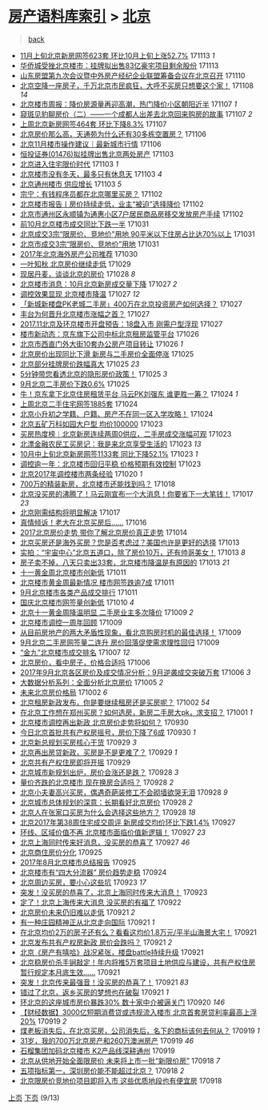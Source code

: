 [房产语料库索引](../../README.md)  > [北京](北京.md)
====
> [back](../README.md)

- [11月上旬北京新房网签623套 环比10月上旬上涨52.7%](http://jkwz.applinzi.com/ittc/7035446898322850833.html#11%E6%9C%88%E4%B8%8A%E6%97%AC%E5%8C%97%E4%BA%AC%E6%96%B0%E6%88%BF%E7%BD%91%E7%AD%BE623%E5%A5%97+%E7%8E%AF%E6%AF%9410%E6%9C%88%E4%B8%8A%E6%97%AC%E4%B8%8A%E6%B6%A852.7%25) 171113 *1* 
- [华侨城受挫北京楼市：挂牌拟出售83亿豪宅项目剩余股份](http://jkwz.applinzi.com/ittc/7035285095924106256.html#%E5%8D%8E%E4%BE%A8%E5%9F%8E%E5%8F%97%E6%8C%AB%E5%8C%97%E4%BA%AC%E6%A5%BC%E5%B8%82%EF%BC%9A%E6%8C%82%E7%89%8C%E6%8B%9F%E5%87%BA%E5%94%AE83%E4%BA%BF%E8%B1%AA%E5%AE%85%E9%A1%B9%E7%9B%AE%E5%89%A9%E4%BD%99%E8%82%A1%E4%BB%BD) 171113  
- [山东房盟第九次会议暨中外房产经纪企业联盟筹备会议在北京召开](http://jkwz.applinzi.com/ittc/7034351570924340240.html#%E5%B1%B1%E4%B8%9C%E6%88%BF%E7%9B%9F%E7%AC%AC%E4%B9%9D%E6%AC%A1%E4%BC%9A%E8%AE%AE%E6%9A%A8%E4%B8%AD%E5%A4%96%E6%88%BF%E4%BA%A7%E7%BB%8F%E7%BA%AA%E4%BC%81%E4%B8%9A%E8%81%94%E7%9B%9F%E7%AD%B9%E5%A4%87%E4%BC%9A%E8%AE%AE%E5%9C%A8%E5%8C%97%E4%BA%AC%E5%8F%AC%E5%BC%80) 171110  
- [北京空降一座房子，千万北京市民疯狂，大呼不买房只想要这个家！](http://jkwz.applinzi.com/ittc/7033583927866950672.html#%E5%8C%97%E4%BA%AC%E7%A9%BA%E9%99%8D%E4%B8%80%E5%BA%A7%E6%88%BF%E5%AD%90%EF%BC%8C%E5%8D%83%E4%B8%87%E5%8C%97%E4%BA%AC%E5%B8%82%E6%B0%91%E7%96%AF%E7%8B%82%EF%BC%8C%E5%A4%A7%E5%91%BC%E4%B8%8D%E4%B9%B0%E6%88%BF%E5%8F%AA%E6%83%B3%E8%A6%81%E8%BF%99%E4%B8%AA%E5%AE%B6%EF%BC%81) 171108 *14* 
- [北京楼市周报：降价房源量再迎高潮，热门降价小区朝阳近半](http://jkwz.applinzi.com/ittc/7033262489301681169.html#%E5%8C%97%E4%BA%AC%E6%A5%BC%E5%B8%82%E5%91%A8%E6%8A%A5%EF%BC%9A%E9%99%8D%E4%BB%B7%E6%88%BF%E6%BA%90%E9%87%8F%E5%86%8D%E8%BF%8E%E9%AB%98%E6%BD%AE%EF%BC%8C%E7%83%AD%E9%97%A8%E9%99%8D%E4%BB%B7%E5%B0%8F%E5%8C%BA%E6%9C%9D%E9%98%B3%E8%BF%91%E5%8D%8A) 171107 *1* 
- [窥斑见豹聊房价（二）——一个成都人出差去北京回来购房的故事](http://jkwz.applinzi.com/ittc/7033255825559258128.html#%E7%AA%A5%E6%96%91%E8%A7%81%E8%B1%B9%E8%81%8A%E6%88%BF%E4%BB%B7%EF%BC%88%E4%BA%8C%EF%BC%89%E2%80%94%E2%80%94%E4%B8%80%E4%B8%AA%E6%88%90%E9%83%BD%E4%BA%BA%E5%87%BA%E5%B7%AE%E5%8E%BB%E5%8C%97%E4%BA%AC%E5%9B%9E%E6%9D%A5%E8%B4%AD%E6%88%BF%E7%9A%84%E6%95%85%E4%BA%8B) 171107 *2* 
- [上周北京新房网签464套 环比下降8.3%](http://jkwz.applinzi.com/ittc/7033235663896445968.html#%E4%B8%8A%E5%91%A8%E5%8C%97%E4%BA%AC%E6%96%B0%E6%88%BF%E7%BD%91%E7%AD%BE464%E5%A5%97+%E7%8E%AF%E6%AF%94%E4%B8%8B%E9%99%8D8.3%25) 171107  
- [北京房价那么高，天通苑为什么还有30多栋空置房？](http://jkwz.applinzi.com/ittc/7032920456598914064.html#%E5%8C%97%E4%BA%AC%E6%88%BF%E4%BB%B7%E9%82%A3%E4%B9%88%E9%AB%98%EF%BC%8C%E5%A4%A9%E9%80%9A%E8%8B%91%E4%B8%BA%E4%BB%80%E4%B9%88%E8%BF%98%E6%9C%8930%E5%A4%9A%E6%A0%8B%E7%A9%BA%E7%BD%AE%E6%88%BF%EF%BC%9F) 171106  
- [北京11月楼市操作建议｜最新城市行情](http://jkwz.applinzi.com/ittc/7032857233963090961.html#%E5%8C%97%E4%BA%AC11%E6%9C%88%E6%A5%BC%E5%B8%82%E6%93%8D%E4%BD%9C%E5%BB%BA%E8%AE%AE%EF%BD%9C%E6%9C%80%E6%96%B0%E5%9F%8E%E5%B8%82%E8%A1%8C%E6%83%85) 171106  
- [恒投证券(01476)拟挂牌出售北京两处房产](http://jkwz.applinzi.com/ittc/7031823698678514705.html#%E6%81%92%E6%8A%95%E8%AF%81%E5%88%B8%2801476%29%E6%8B%9F%E6%8C%82%E7%89%8C%E5%87%BA%E5%94%AE%E5%8C%97%E4%BA%AC%E4%B8%A4%E5%A4%84%E6%88%BF%E4%BA%A7) 171103  
- [北京进入住宅限价时代](http://jkwz.applinzi.com/ittc/7031756028042019857.html#%E5%8C%97%E4%BA%AC%E8%BF%9B%E5%85%A5%E4%BD%8F%E5%AE%85%E9%99%90%E4%BB%B7%E6%97%B6%E4%BB%A3) 171103 *1* 
- [北京楼市没有冬天，最多只有休息天](http://jkwz.applinzi.com/ittc/7031743758952039441.html#%E5%8C%97%E4%BA%AC%E6%A5%BC%E5%B8%82%E6%B2%A1%E6%9C%89%E5%86%AC%E5%A4%A9%EF%BC%8C%E6%9C%80%E5%A4%9A%E5%8F%AA%E6%9C%89%E4%BC%91%E6%81%AF%E5%A4%A9) 171103 *4* 
- [北京通州楼市  供应增长](http://jkwz.applinzi.com/ittc/7031500042442114064.html#%E5%8C%97%E4%BA%AC%E9%80%9A%E5%B7%9E%E6%A5%BC%E5%B8%82++%E4%BE%9B%E5%BA%94%E5%A2%9E%E9%95%BF) 171103 *5* 
- [宗宁：有钱程序员都在北京哪里买房？](http://jkwz.applinzi.com/ittc/7031406779563508753.html#%E5%AE%97%E5%AE%81%EF%BC%9A%E6%9C%89%E9%92%B1%E7%A8%8B%E5%BA%8F%E5%91%98%E9%83%BD%E5%9C%A8%E5%8C%97%E4%BA%AC%E5%93%AA%E9%87%8C%E4%B9%B0%E6%88%BF%EF%BC%9F) 171102  
- [北京楼市报告丨房价持续走低，业主“被迫”选择降价](http://jkwz.applinzi.com/ittc/7031355339600036880.html#%E5%8C%97%E4%BA%AC%E6%A5%BC%E5%B8%82%E6%8A%A5%E5%91%8A%E4%B8%A8%E6%88%BF%E4%BB%B7%E6%8C%81%E7%BB%AD%E8%B5%B0%E4%BD%8E%EF%BC%8C%E4%B8%9A%E4%B8%BB%E2%80%9C%E8%A2%AB%E8%BF%AB%E2%80%9D%E9%80%89%E6%8B%A9%E9%99%8D%E4%BB%B7) 171102  
- [北京市通州区永顺镇为通惠小区7户居民商品房移交发放房产手续](http://jkwz.applinzi.com/ittc/7031314506578396177.html#%E5%8C%97%E4%BA%AC%E5%B8%82%E9%80%9A%E5%B7%9E%E5%8C%BA%E6%B0%B8%E9%A1%BA%E9%95%87%E4%B8%BA%E9%80%9A%E6%83%A0%E5%B0%8F%E5%8C%BA7%E6%88%B7%E5%B1%85%E6%B0%91%E5%95%86%E5%93%81%E6%88%BF%E7%A7%BB%E4%BA%A4%E5%8F%91%E6%94%BE%E6%88%BF%E4%BA%A7%E6%89%8B%E7%BB%AD) 171102  
- [前10月北京楼市成交同比下跌一半](http://jkwz.applinzi.com/ittc/7030661156795057168.html#%E5%89%8D10%E6%9C%88%E5%8C%97%E4%BA%AC%E6%A5%BC%E5%B8%82%E6%88%90%E4%BA%A4%E5%90%8C%E6%AF%94%E4%B8%8B%E8%B7%8C%E4%B8%80%E5%8D%8A) 171031  
- [北京成交3宗“限房价、竞地价”用地 90平米以下住房占比达70%以上](http://jkwz.applinzi.com/ittc/7030542259836158993.html#%E5%8C%97%E4%BA%AC%E6%88%90%E4%BA%A43%E5%AE%97%E2%80%9C%E9%99%90%E6%88%BF%E4%BB%B7%E3%80%81%E7%AB%9E%E5%9C%B0%E4%BB%B7%E2%80%9D%E7%94%A8%E5%9C%B0+90%E5%B9%B3%E7%B1%B3%E4%BB%A5%E4%B8%8B%E4%BD%8F%E6%88%BF%E5%8D%A0%E6%AF%94%E8%BE%BE70%25%E4%BB%A5%E4%B8%8A) 171031  
- [北京市成交3宗“限房价、竞地价”用地](http://jkwz.applinzi.com/ittc/7030519625601778704.html#%E5%8C%97%E4%BA%AC%E5%B8%82%E6%88%90%E4%BA%A43%E5%AE%97%E2%80%9C%E9%99%90%E6%88%BF%E4%BB%B7%E3%80%81%E7%AB%9E%E5%9C%B0%E4%BB%B7%E2%80%9D%E7%94%A8%E5%9C%B0) 171031  
- [2017年北京海外房产公司推荐](http://jkwz.applinzi.com/ittc/7030309206257828881.html#2017%E5%B9%B4%E5%8C%97%E4%BA%AC%E6%B5%B7%E5%A4%96%E6%88%BF%E4%BA%A7%E5%85%AC%E5%8F%B8%E6%8E%A8%E8%8D%90) 171030  
- [一叶知秋 北京房价继续走低](http://jkwz.applinzi.com/ittc/7029902856273003537.html#%E4%B8%80%E5%8F%B6%E7%9F%A5%E7%A7%8B+%E5%8C%97%E4%BA%AC%E6%88%BF%E4%BB%B7%E7%BB%A7%E7%BB%AD%E8%B5%B0%E4%BD%8E) 171029  
- [现居丹麦，谈谈北京的房价](http://jkwz.applinzi.com/ittc/7029515844298736657.html#%E7%8E%B0%E5%B1%85%E4%B8%B9%E9%BA%A6%EF%BC%8C%E8%B0%88%E8%B0%88%E5%8C%97%E4%BA%AC%E7%9A%84%E6%88%BF%E4%BB%B7) 171028 *8* 
- [北京楼市消息：10月北京新房成交量下降](http://jkwz.applinzi.com/ittc/7029089611622646800.html#%E5%8C%97%E4%BA%AC%E6%A5%BC%E5%B8%82%E6%B6%88%E6%81%AF%EF%BC%9A10%E6%9C%88%E5%8C%97%E4%BA%AC%E6%96%B0%E6%88%BF%E6%88%90%E4%BA%A4%E9%87%8F%E4%B8%8B%E9%99%8D) 171027 *2* 
- [调控效果显现 北京楼市降温](http://jkwz.applinzi.com/ittc/7029035339430233104.html#%E8%B0%83%E6%8E%A7%E6%95%88%E6%9E%9C%E6%98%BE%E7%8E%B0+%E5%8C%97%E4%BA%AC%E6%A5%BC%E5%B8%82%E9%99%8D%E6%B8%A9) 171027 *12* 
- [「新城新楼盘PK老城二手房」400万在北京投资房产如何选择？](http://jkwz.applinzi.com/ittc/7029085127383188496.html#%E3%80%8C%E6%96%B0%E5%9F%8E%E6%96%B0%E6%A5%BC%E7%9B%98PK%E8%80%81%E5%9F%8E%E4%BA%8C%E6%89%8B%E6%88%BF%E3%80%8D400%E4%B8%87%E5%9C%A8%E5%8C%97%E4%BA%AC%E6%8A%95%E8%B5%84%E6%88%BF%E4%BA%A7%E5%A6%82%E4%BD%95%E9%80%89%E6%8B%A9%EF%BC%9F) 171027  
- [丰台为何晋升北京楼市涨幅之首？](http://jkwz.applinzi.com/ittc/7029050056286667793.html#%E4%B8%B0%E5%8F%B0%E4%B8%BA%E4%BD%95%E6%99%8B%E5%8D%87%E5%8C%97%E4%BA%AC%E6%A5%BC%E5%B8%82%E6%B6%A8%E5%B9%85%E4%B9%8B%E9%A6%96%EF%BC%9F) 171027  
- [2017.11北京及环京楼市开盘预告：18盘入市 刚需户型浮现](http://jkwz.applinzi.com/ittc/7028908846691648528.html#2017.11%E5%8C%97%E4%BA%AC%E5%8F%8A%E7%8E%AF%E4%BA%AC%E6%A5%BC%E5%B8%82%E5%BC%80%E7%9B%98%E9%A2%84%E5%91%8A%EF%BC%9A18%E7%9B%98%E5%85%A5%E5%B8%82+%E5%88%9A%E9%9C%80%E6%88%B7%E5%9E%8B%E6%B5%AE%E7%8E%B0) 171027  
- [楼市新动态：京东旗下公司中标北京租房监管平台](http://jkwz.applinzi.com/ittc/7028706113170703377.html#%E6%A5%BC%E5%B8%82%E6%96%B0%E5%8A%A8%E6%80%81%EF%BC%9A%E4%BA%AC%E4%B8%9C%E6%97%97%E4%B8%8B%E5%85%AC%E5%8F%B8%E4%B8%AD%E6%A0%87%E5%8C%97%E4%BA%AC%E7%A7%9F%E6%88%BF%E7%9B%91%E7%AE%A1%E5%B9%B3%E5%8F%B0) 171026  
- [北京市西直门外大街10套办公房产项目转让](http://jkwz.applinzi.com/ittc/7028676393624405008.html#%E5%8C%97%E4%BA%AC%E5%B8%82%E8%A5%BF%E7%9B%B4%E9%97%A8%E5%A4%96%E5%A4%A7%E8%A1%9710%E5%A5%97%E5%8A%9E%E5%85%AC%E6%88%BF%E4%BA%A7%E9%A1%B9%E7%9B%AE%E8%BD%AC%E8%AE%A9) 171026 *1* 
- [北京房价出现同比下滑 新房与二手房价全面停涨](http://jkwz.applinzi.com/ittc/7028454505291711505.html#%E5%8C%97%E4%BA%AC%E6%88%BF%E4%BB%B7%E5%87%BA%E7%8E%B0%E5%90%8C%E6%AF%94%E4%B8%8B%E6%BB%91+%E6%96%B0%E6%88%BF%E4%B8%8E%E4%BA%8C%E6%89%8B%E6%88%BF%E4%BB%B7%E5%85%A8%E9%9D%A2%E5%81%9C%E6%B6%A8) 171025  
- [北京部分挂牌房价跌幅真大](http://jkwz.applinzi.com/ittc/7028331654282740753.html#%E5%8C%97%E4%BA%AC%E9%83%A8%E5%88%86%E6%8C%82%E7%89%8C%E6%88%BF%E4%BB%B7%E8%B7%8C%E5%B9%85%E7%9C%9F%E5%A4%A7) 171025 *23* 
- [5分钟带您看透北京的隐形房价政策！](http://jkwz.applinzi.com/ittc/7028307914295608336.html#5%E5%88%86%E9%92%9F%E5%B8%A6%E6%82%A8%E7%9C%8B%E9%80%8F%E5%8C%97%E4%BA%AC%E7%9A%84%E9%9A%90%E5%BD%A2%E6%88%BF%E4%BB%B7%E6%94%BF%E7%AD%96%EF%BC%81) 171025 *3* 
- [9月北京二手房价下跌0.6%](http://jkwz.applinzi.com/ittc/7028271859706102801.html#9%E6%9C%88%E5%8C%97%E4%BA%AC%E4%BA%8C%E6%89%8B%E6%88%BF%E4%BB%B7%E4%B8%8B%E8%B7%8C0.6%25) 171025  
- [牛！京东拿下北京住房租赁平台 马云PK刘强东 谁更胜一筹？](http://jkwz.applinzi.com/ittc/7028042874413909009.html#%E7%89%9B%EF%BC%81%E4%BA%AC%E4%B8%9C%E6%8B%BF%E4%B8%8B%E5%8C%97%E4%BA%AC%E4%BD%8F%E6%88%BF%E7%A7%9F%E8%B5%81%E5%B9%B3%E5%8F%B0+%E9%A9%AC%E4%BA%91PK%E5%88%98%E5%BC%BA%E4%B8%9C+%E8%B0%81%E6%9B%B4%E8%83%9C%E4%B8%80%E7%AD%B9%EF%BC%9F) 171024 *1* 
- [上周北京二手住宅网签1885套](http://jkwz.applinzi.com/ittc/7028004082449646608.html#%E4%B8%8A%E5%91%A8%E5%8C%97%E4%BA%AC%E4%BA%8C%E6%89%8B%E4%BD%8F%E5%AE%85%E7%BD%91%E7%AD%BE1885%E5%A5%97) 171024  
- [北京小升初之学籍、户籍、房产不在同一区入学攻略！](http://jkwz.applinzi.com/ittc/7027953956364485649.html#%E5%8C%97%E4%BA%AC%E5%B0%8F%E5%8D%87%E5%88%9D%E4%B9%8B%E5%AD%A6%E7%B1%8D%E3%80%81%E6%88%B7%E7%B1%8D%E3%80%81%E6%88%BF%E4%BA%A7%E4%B8%8D%E5%9C%A8%E5%90%8C%E4%B8%80%E5%8C%BA%E5%85%A5%E5%AD%A6%E6%94%BB%E7%95%A5%EF%BC%81) 171024  
- [北京五矿万科如园大户型 均价100000](http://jkwz.applinzi.com/ittc/7027629928500167696.html#%E5%8C%97%E4%BA%AC%E4%BA%94%E7%9F%BF%E4%B8%87%E7%A7%91%E5%A6%82%E5%9B%AD%E5%A4%A7%E6%88%B7%E5%9E%8B+%E5%9D%87%E4%BB%B7100000) 171023  
- [买房热度榜︱北京新房连续两周0供应，二手房成交涨幅可观](http://jkwz.applinzi.com/ittc/7027623099334394896.html#%E4%B9%B0%E6%88%BF%E7%83%AD%E5%BA%A6%E6%A6%9C%EF%B8%B1%E5%8C%97%E4%BA%AC%E6%96%B0%E6%88%BF%E8%BF%9E%E7%BB%AD%E4%B8%A4%E5%91%A80%E4%BE%9B%E5%BA%94%EF%BC%8C%E4%BA%8C%E6%89%8B%E6%88%BF%E6%88%90%E4%BA%A4%E6%B6%A8%E5%B9%85%E5%8F%AF%E8%A7%82) 171023  
- [北漂金融农民工买房记：我是来北京享受生活的](http://jkwz.applinzi.com/ittc/7027614933456520209.html#%E5%8C%97%E6%BC%82%E9%87%91%E8%9E%8D%E5%86%9C%E6%B0%91%E5%B7%A5%E4%B9%B0%E6%88%BF%E8%AE%B0%EF%BC%9A%E6%88%91%E6%98%AF%E6%9D%A5%E5%8C%97%E4%BA%AC%E4%BA%AB%E5%8F%97%E7%94%9F%E6%B4%BB%E7%9A%84) 171023 *13* 
- [10月中上旬北京新房网签1133套 同比下降52.1%](http://jkwz.applinzi.com/ittc/7027605834148873233.html#10%E6%9C%88%E4%B8%AD%E4%B8%8A%E6%97%AC%E5%8C%97%E4%BA%AC%E6%96%B0%E6%88%BF%E7%BD%91%E7%AD%BE1133%E5%A5%97+%E5%90%8C%E6%AF%94%E4%B8%8B%E9%99%8D52.1%25) 171023 *1* 
- [调控逾一年：北京楼市回归平稳 价格预期有效控制](http://jkwz.applinzi.com/ittc/7027528116191364113.html#%E8%B0%83%E6%8E%A7%E9%80%BE%E4%B8%80%E5%B9%B4%EF%BC%9A%E5%8C%97%E4%BA%AC%E6%A5%BC%E5%B8%82%E5%9B%9E%E5%BD%92%E5%B9%B3%E7%A8%B3+%E4%BB%B7%E6%A0%BC%E9%A2%84%E6%9C%9F%E6%9C%89%E6%95%88%E6%8E%A7%E5%88%B6) 171023  
- [北京2017年调控楼市两条经验](http://jkwz.applinzi.com/ittc/7026530032091137041.html#%E5%8C%97%E4%BA%AC2017%E5%B9%B4%E8%B0%83%E6%8E%A7%E6%A5%BC%E5%B8%82%E4%B8%A4%E6%9D%A1%E7%BB%8F%E9%AA%8C) 171020 *1* 
- [700万的精装新房，北京楼市还能找到吗？](http://jkwz.applinzi.com/ittc/7025762491064386576.html#700%E4%B8%87%E7%9A%84%E7%B2%BE%E8%A3%85%E6%96%B0%E6%88%BF%EF%BC%8C%E5%8C%97%E4%BA%AC%E6%A5%BC%E5%B8%82%E8%BF%98%E8%83%BD%E6%89%BE%E5%88%B0%E5%90%97%EF%BC%9F) 171018  
- [北京没买房的沸腾了！马云刚宣布一个大消息！你要省下一大笔钱！](http://jkwz.applinzi.com/ittc/7025525328167044113.html#%E5%8C%97%E4%BA%AC%E6%B2%A1%E4%B9%B0%E6%88%BF%E7%9A%84%E6%B2%B8%E8%85%BE%E4%BA%86%EF%BC%81%E9%A9%AC%E4%BA%91%E5%88%9A%E5%AE%A3%E5%B8%83%E4%B8%80%E4%B8%AA%E5%A4%A7%E6%B6%88%E6%81%AF%EF%BC%81%E4%BD%A0%E8%A6%81%E7%9C%81%E4%B8%8B%E4%B8%80%E5%A4%A7%E7%AC%94%E9%92%B1%EF%BC%81) 171017 *23* 
- [北京刚需结构将明显解决](http://jkwz.applinzi.com/ittc/7025470775186949137.html#%E5%8C%97%E4%BA%AC%E5%88%9A%E9%9C%80%E7%BB%93%E6%9E%84%E5%B0%86%E6%98%8E%E6%98%BE%E8%A7%A3%E5%86%B3) 171017  
- [真情倾诉！老大在北京买房后……](http://jkwz.applinzi.com/ittc/7024975229485581329.html#%E7%9C%9F%E6%83%85%E5%80%BE%E8%AF%89%EF%BC%81%E8%80%81%E5%A4%A7%E5%9C%A8%E5%8C%97%E4%BA%AC%E4%B9%B0%E6%88%BF%E5%90%8E%E2%80%A6%E2%80%A6) 171016  
- [2017北京房价走势 带你了解北京房价真正走势](http://jkwz.applinzi.com/ittc/7024226636747244560.html#2017%E5%8C%97%E4%BA%AC%E6%88%BF%E4%BB%B7%E8%B5%B0%E5%8A%BF+%E5%B8%A6%E4%BD%A0%E4%BA%86%E8%A7%A3%E5%8C%97%E4%BA%AC%E6%88%BF%E4%BB%B7%E7%9C%9F%E6%AD%A3%E8%B5%B0%E5%8A%BF) 171014  
- [北京买房还是海外买房？您是否考虑过？美国也许是更好的选择](http://jkwz.applinzi.com/ittc/7024010256978543632.html#%E5%8C%97%E4%BA%AC%E4%B9%B0%E6%88%BF%E8%BF%98%E6%98%AF%E6%B5%B7%E5%A4%96%E4%B9%B0%E6%88%BF%EF%BC%9F%E6%82%A8%E6%98%AF%E5%90%A6%E8%80%83%E8%99%91%E8%BF%87%EF%BC%9F%E7%BE%8E%E5%9B%BD%E4%B9%9F%E8%AE%B8%E6%98%AF%E6%9B%B4%E5%A5%BD%E7%9A%84%E9%80%89%E6%8B%A9) 171013  
- [实拍：“宇宙中心”北京五道口，除了房价10万，还有帅哥美女！](http://jkwz.applinzi.com/ittc/7012944620923913233.html#%E5%AE%9E%E6%8B%8D%EF%BC%9A%E2%80%9C%E5%AE%87%E5%AE%99%E4%B8%AD%E5%BF%83%E2%80%9D%E5%8C%97%E4%BA%AC%E4%BA%94%E9%81%93%E5%8F%A3%EF%BC%8C%E9%99%A4%E4%BA%86%E6%88%BF%E4%BB%B710%E4%B8%87%EF%BC%8C%E8%BF%98%E6%9C%89%E5%B8%85%E5%93%A5%E7%BE%8E%E5%A5%B3%EF%BC%81) 171013 *8* 
- [房子卖不掉，八天只卖出33套，北京楼市降温是有原因的](http://jkwz.applinzi.com/ittc/7023874392524850192.html#%E6%88%BF%E5%AD%90%E5%8D%96%E4%B8%8D%E6%8E%89%EF%BC%8C%E5%85%AB%E5%A4%A9%E5%8F%AA%E5%8D%96%E5%87%BA33%E5%A5%97%EF%BC%8C%E5%8C%97%E4%BA%AC%E6%A5%BC%E5%B8%82%E9%99%8D%E6%B8%A9%E6%98%AF%E6%9C%89%E5%8E%9F%E5%9B%A0%E7%9A%84) 171013 *21* 
- [十一黄金周北京楼市创新低](http://jkwz.applinzi.com/ittc/7023231599922119697.html#%E5%8D%81%E4%B8%80%E9%BB%84%E9%87%91%E5%91%A8%E5%8C%97%E4%BA%AC%E6%A5%BC%E5%B8%82%E5%88%9B%E6%96%B0%E4%BD%8E) 171011  
- [北京楼市黄金周最新情况 楼市网签跌逾7成](http://jkwz.applinzi.com/ittc/7023175589324915728.html#%E5%8C%97%E4%BA%AC%E6%A5%BC%E5%B8%82%E9%BB%84%E9%87%91%E5%91%A8%E6%9C%80%E6%96%B0%E6%83%85%E5%86%B5+%E6%A5%BC%E5%B8%82%E7%BD%91%E7%AD%BE%E8%B7%8C%E9%80%BE7%E6%88%90) 171011  
- [9月北京楼市各类产品成交排行](http://jkwz.applinzi.com/ittc/7023132709533254672.html#9%E6%9C%88%E5%8C%97%E4%BA%AC%E6%A5%BC%E5%B8%82%E5%90%84%E7%B1%BB%E4%BA%A7%E5%93%81%E6%88%90%E4%BA%A4%E6%8E%92%E8%A1%8C) 171011  
- [国庆北京楼市网签量创新低](http://jkwz.applinzi.com/ittc/7022700189914235921.html#%E5%9B%BD%E5%BA%86%E5%8C%97%E4%BA%AC%E6%A5%BC%E5%B8%82%E7%BD%91%E7%AD%BE%E9%87%8F%E5%88%9B%E6%96%B0%E4%BD%8E) 171010 *4* 
- [北京十一黄金周降温明显 二手房业主多次降价](http://jkwz.applinzi.com/ittc/7022454536210482193.html#%E5%8C%97%E4%BA%AC%E5%8D%81%E4%B8%80%E9%BB%84%E9%87%91%E5%91%A8%E9%99%8D%E6%B8%A9%E6%98%8E%E6%98%BE+%E4%BA%8C%E6%89%8B%E6%88%BF%E4%B8%9A%E4%B8%BB%E5%A4%9A%E6%AC%A1%E9%99%8D%E4%BB%B7) 171009 *2* 
- [北京楼市调控一周年回顾](http://jkwz.applinzi.com/ittc/7022452422159647760.html#%E5%8C%97%E4%BA%AC%E6%A5%BC%E5%B8%82%E8%B0%83%E6%8E%A7%E4%B8%80%E5%91%A8%E5%B9%B4%E5%9B%9E%E9%A1%BE) 171009  
- [从目前房地产的两大矛盾性现象，看北京购房时机的最佳选择！](http://jkwz.applinzi.com/ittc/7022395936234538001.html#%E4%BB%8E%E7%9B%AE%E5%89%8D%E6%88%BF%E5%9C%B0%E4%BA%A7%E7%9A%84%E4%B8%A4%E5%A4%A7%E7%9F%9B%E7%9B%BE%E6%80%A7%E7%8E%B0%E8%B1%A1%EF%BC%8C%E7%9C%8B%E5%8C%97%E4%BA%AC%E8%B4%AD%E6%88%BF%E6%97%B6%E6%9C%BA%E7%9A%84%E6%9C%80%E4%BD%B3%E9%80%89%E6%8B%A9%EF%BC%81) 171009  
- [9月北京二手房网签量二连升 房价回落促使需求理性回归](http://jkwz.applinzi.com/ittc/7022363159619437585.html#9%E6%9C%88%E5%8C%97%E4%BA%AC%E4%BA%8C%E6%89%8B%E6%88%BF%E7%BD%91%E7%AD%BE%E9%87%8F%E4%BA%8C%E8%BF%9E%E5%8D%87+%E6%88%BF%E4%BB%B7%E5%9B%9E%E8%90%BD%E4%BF%83%E4%BD%BF%E9%9C%80%E6%B1%82%E7%90%86%E6%80%A7%E5%9B%9E%E5%BD%92) 171009  
- [“金九”北京楼市成交排名](http://jkwz.applinzi.com/ittc/7021725094177670161.html#%E2%80%9C%E9%87%91%E4%B9%9D%E2%80%9D%E5%8C%97%E4%BA%AC%E6%A5%BC%E5%B8%82%E6%88%90%E4%BA%A4%E6%8E%92%E5%90%8D) 171007 *12* 
- [北京房价，看中房子，价格合适吗](http://jkwz.applinzi.com/ittc/7021465495960814608.html#%E5%8C%97%E4%BA%AC%E6%88%BF%E4%BB%B7%EF%BC%8C%E7%9C%8B%E4%B8%AD%E6%88%BF%E5%AD%90%EF%BC%8C%E4%BB%B7%E6%A0%BC%E5%90%88%E9%80%82%E5%90%97) 171006  
- [2017年9月北京各区房价及成交情况分析：9月逆袭成交突破万套](http://jkwz.applinzi.com/ittc/7021337938250695696.html#2017%E5%B9%B49%E6%9C%88%E5%8C%97%E4%BA%AC%E5%90%84%E5%8C%BA%E6%88%BF%E4%BB%B7%E5%8F%8A%E6%88%90%E4%BA%A4%E6%83%85%E5%86%B5%E5%88%86%E6%9E%90%EF%BC%9A9%E6%9C%88%E9%80%86%E8%A2%AD%E6%88%90%E4%BA%A4%E7%AA%81%E7%A0%B4%E4%B8%87%E5%A5%97) 171006 *3* 
- [大数据分析系列：全面分析北京房价](http://jkwz.applinzi.com/ittc/7021017134120043536.html#%E5%A4%A7%E6%95%B0%E6%8D%AE%E5%88%86%E6%9E%90%E7%B3%BB%E5%88%97%EF%BC%9A%E5%85%A8%E9%9D%A2%E5%88%86%E6%9E%90%E5%8C%97%E4%BA%AC%E6%88%BF%E4%BB%B7) 171005 *2* 
- [未来北京房价格局](http://jkwz.applinzi.com/ittc/7019795413505410065.html#%E6%9C%AA%E6%9D%A5%E5%8C%97%E4%BA%AC%E6%88%BF%E4%BB%B7%E6%A0%BC%E5%B1%80) 171002 *6* 
- [北京租房新政发布，你是要继续租房还是买房呢？](http://jkwz.applinzi.com/ittc/7019623428695524368.html#%E5%8C%97%E4%BA%AC%E7%A7%9F%E6%88%BF%E6%96%B0%E6%94%BF%E5%8F%91%E5%B8%83%EF%BC%8C%E4%BD%A0%E6%98%AF%E8%A6%81%E7%BB%A7%E7%BB%AD%E7%A7%9F%E6%88%BF%E8%BF%98%E6%98%AF%E4%B9%B0%E6%88%BF%E5%91%A2%EF%BC%9F) 171002 *54* 
- [在北京工作想在郑州买房？如何选房，新房二手房大pk，求支招？](http://jkwz.applinzi.com/ittc/7019547112537326608.html#%E5%9C%A8%E5%8C%97%E4%BA%AC%E5%B7%A5%E4%BD%9C%E6%83%B3%E5%9C%A8%E9%83%91%E5%B7%9E%E4%B9%B0%E6%88%BF%EF%BC%9F%E5%A6%82%E4%BD%95%E9%80%89%E6%88%BF%EF%BC%8C%E6%96%B0%E6%88%BF%E4%BA%8C%E6%89%8B%E6%88%BF%E5%A4%A7pk%EF%BC%8C%E6%B1%82%E6%94%AF%E6%8B%9B%EF%BC%9F) 171001 *1* 
- [北京楼市调控再出新政 北京房价走势将如何？](http://jkwz.applinzi.com/ittc/7019094997385888785.html#%E5%8C%97%E4%BA%AC%E6%A5%BC%E5%B8%82%E8%B0%83%E6%8E%A7%E5%86%8D%E5%87%BA%E6%96%B0%E6%94%BF+%E5%8C%97%E4%BA%AC%E6%88%BF%E4%BB%B7%E8%B5%B0%E5%8A%BF%E5%B0%86%E5%A6%82%E4%BD%95%EF%BC%9F) 170930  
- [今日北京首批共有产权房摇号，房价下降了6成](http://jkwz.applinzi.com/ittc/7019063152061449232.html#%E4%BB%8A%E6%97%A5%E5%8C%97%E4%BA%AC%E9%A6%96%E6%89%B9%E5%85%B1%E6%9C%89%E4%BA%A7%E6%9D%83%E6%88%BF%E6%91%87%E5%8F%B7%EF%BC%8C%E6%88%BF%E4%BB%B7%E4%B8%8B%E9%99%8D%E4%BA%866%E6%88%90) 170930 *1* 
- [北京新总规划买房核心干货](http://jkwz.applinzi.com/ittc/7018750953073935377.html#%E5%8C%97%E4%BA%AC%E6%96%B0%E6%80%BB%E8%A7%84%E5%88%92%E4%B9%B0%E6%88%BF%E6%A0%B8%E5%BF%83%E5%B9%B2%E8%B4%A7) 170929 *3* 
- [北京再出房贷新政，买房是不是更难了？](http://jkwz.applinzi.com/ittc/7018745543730398225.html#%E5%8C%97%E4%BA%AC%E5%86%8D%E5%87%BA%E6%88%BF%E8%B4%B7%E6%96%B0%E6%94%BF%EF%BC%8C%E4%B9%B0%E6%88%BF%E6%98%AF%E4%B8%8D%E6%98%AF%E6%9B%B4%E9%9A%BE%E4%BA%86%EF%BC%9F) 170929 *1* 
- [北京共有产权住房即将开摇](http://jkwz.applinzi.com/ittc/7018739757016941584.html#%E5%8C%97%E4%BA%AC%E5%85%B1%E6%9C%89%E4%BA%A7%E6%9D%83%E4%BD%8F%E6%88%BF%E5%8D%B3%E5%B0%86%E5%BC%80%E6%91%87) 170929  
- [北京城市新规划出炉，房价会涨还是跌？](http://jkwz.applinzi.com/ittc/7018452959342625809.html#%E5%8C%97%E4%BA%AC%E5%9F%8E%E5%B8%82%E6%96%B0%E8%A7%84%E5%88%92%E5%87%BA%E7%82%89%EF%BC%8C%E6%88%BF%E4%BB%B7%E4%BC%9A%E6%B6%A8%E8%BF%98%E6%98%AF%E8%B7%8C%EF%BC%9F) 170928 *3* 
- [量价齐跌的北京楼市 现在换房合适吗？](http://jkwz.applinzi.com/ittc/7018351869985031185.html#%E9%87%8F%E4%BB%B7%E9%BD%90%E8%B7%8C%E7%9A%84%E5%8C%97%E4%BA%AC%E6%A5%BC%E5%B8%82+%E7%8E%B0%E5%9C%A8%E6%8D%A2%E6%88%BF%E5%90%88%E9%80%82%E5%90%97%EF%BC%9F) 170928 *2* 
- [北京小夫妻高兴买房，偶遇奇葩装修工不会砌墙欲哭无泪](http://jkwz.applinzi.com/ittc/7018303683522200593.html#%E5%8C%97%E4%BA%AC%E5%B0%8F%E5%A4%AB%E5%A6%BB%E9%AB%98%E5%85%B4%E4%B9%B0%E6%88%BF%EF%BC%8C%E5%81%B6%E9%81%87%E5%A5%87%E8%91%A9%E8%A3%85%E4%BF%AE%E5%B7%A5%E4%B8%8D%E4%BC%9A%E7%A0%8C%E5%A2%99%E6%AC%B2%E5%93%AD%E6%97%A0%E6%B3%AA) 170928 *9* 
- [北京城市总体规划的深意：长期看好北京房价](http://jkwz.applinzi.com/ittc/7018293208667390992.html#%E5%8C%97%E4%BA%AC%E5%9F%8E%E5%B8%82%E6%80%BB%E4%BD%93%E8%A7%84%E5%88%92%E7%9A%84%E6%B7%B1%E6%84%8F%EF%BC%9A%E9%95%BF%E6%9C%9F%E7%9C%8B%E5%A5%BD%E5%8C%97%E4%BA%AC%E6%88%BF%E4%BB%B7) 170928 *2* 
- [北京人在张家口买房为什么会选择这些地方？](http://jkwz.applinzi.com/ittc/7018286146919072784.html#%E5%8C%97%E4%BA%AC%E4%BA%BA%E5%9C%A8%E5%BC%A0%E5%AE%B6%E5%8F%A3%E4%B9%B0%E6%88%BF%E4%B8%BA%E4%BB%80%E4%B9%88%E4%BC%9A%E9%80%89%E6%8B%A9%E8%BF%99%E4%BA%9B%E5%9C%B0%E6%96%B9%EF%BC%9F) 170928 *18* 
- [北京2017年第38周住宅成交周评 新房成交均价环比下跌1.4%](http://jkwz.applinzi.com/ittc/7018038802151638033.html#%E5%8C%97%E4%BA%AC2017%E5%B9%B4%E7%AC%AC38%E5%91%A8%E4%BD%8F%E5%AE%85%E6%88%90%E4%BA%A4%E5%91%A8%E8%AF%84+%E6%96%B0%E6%88%BF%E6%88%90%E4%BA%A4%E5%9D%87%E4%BB%B7%E7%8E%AF%E6%AF%94%E4%B8%8B%E8%B7%8C1.4%25) 170927  
- [环线、区域价值不再 北京楼市面临价值新逻辑！](http://jkwz.applinzi.com/ittc/7018032792695473169.html#%E7%8E%AF%E7%BA%BF%E3%80%81%E5%8C%BA%E5%9F%9F%E4%BB%B7%E5%80%BC%E4%B8%8D%E5%86%8D+%E5%8C%97%E4%BA%AC%E6%A5%BC%E5%B8%82%E9%9D%A2%E4%B8%B4%E4%BB%B7%E5%80%BC%E6%96%B0%E9%80%BB%E8%BE%91%EF%BC%81) 170927 *23* 
- [北京上海同时传来好消息，没买房的恭喜了](http://jkwz.applinzi.com/ittc/7018009899114693649.html#%E5%8C%97%E4%BA%AC%E4%B8%8A%E6%B5%B7%E5%90%8C%E6%97%B6%E4%BC%A0%E6%9D%A5%E5%A5%BD%E6%B6%88%E6%81%AF%EF%BC%8C%E6%B2%A1%E4%B9%B0%E6%88%BF%E7%9A%84%E6%81%AD%E5%96%9C%E4%BA%86) 170927 *46* 
- [北京商住房价分化](http://jkwz.applinzi.com/ittc/7017299288496014352.html#%E5%8C%97%E4%BA%AC%E5%95%86%E4%BD%8F%E6%88%BF%E4%BB%B7%E5%88%86%E5%8C%96) 170925  
- [2017年8月北京楼市总结报告](http://jkwz.applinzi.com/ittc/7017260854016476176.html#2017%E5%B9%B48%E6%9C%88%E5%8C%97%E4%BA%AC%E6%A5%BC%E5%B8%82%E6%80%BB%E7%BB%93%E6%8A%A5%E5%91%8A) 170925  
- [北京楼市有“四大分流器” 房价趋势走稳](http://jkwz.applinzi.com/ittc/7016796616294663185.html#%E5%8C%97%E4%BA%AC%E6%A5%BC%E5%B8%82%E6%9C%89%E2%80%9C%E5%9B%9B%E5%A4%A7%E5%88%86%E6%B5%81%E5%99%A8%E2%80%9D+%E6%88%BF%E4%BB%B7%E8%B6%8B%E5%8A%BF%E8%B5%B0%E7%A8%B3) 170924  
- [北京周边买房，要小心这些坑](http://jkwz.applinzi.com/ittc/7016297395745457168.html#%E5%8C%97%E4%BA%AC%E5%91%A8%E8%BE%B9%E4%B9%B0%E6%88%BF%EF%BC%8C%E8%A6%81%E5%B0%8F%E5%BF%83%E8%BF%99%E4%BA%9B%E5%9D%91) 170923 *17* 
- [突发！没买房的恭喜了，北京上海同时传来大消息！](http://jkwz.applinzi.com/ittc/7016113043128452112.html#%E7%AA%81%E5%8F%91%EF%BC%81%E6%B2%A1%E4%B9%B0%E6%88%BF%E7%9A%84%E6%81%AD%E5%96%9C%E4%BA%86%EF%BC%8C%E5%8C%97%E4%BA%AC%E4%B8%8A%E6%B5%B7%E5%90%8C%E6%97%B6%E4%BC%A0%E6%9D%A5%E5%A4%A7%E6%B6%88%E6%81%AF%EF%BC%81) 170923  
- [定了！北京上海传来大消息 没买房的有福了](http://jkwz.applinzi.com/ittc/7016047589450056721.html#%E5%AE%9A%E4%BA%86%EF%BC%81%E5%8C%97%E4%BA%AC%E4%B8%8A%E6%B5%B7%E4%BC%A0%E6%9D%A5%E5%A4%A7%E6%B6%88%E6%81%AF+%E6%B2%A1%E4%B9%B0%E6%88%BF%E7%9A%84%E6%9C%89%E7%A6%8F%E4%BA%86) 170922  
- [北京房价未来仍旧难以走低](http://jkwz.applinzi.com/ittc/7015912083349308433.html#%E5%8C%97%E4%BA%AC%E6%88%BF%E4%BB%B7%E6%9C%AA%E6%9D%A5%E4%BB%8D%E6%97%A7%E9%9A%BE%E4%BB%A5%E8%B5%B0%E4%BD%8E) 170921 *2* 
- [有一种庄园精神正从北京走向国际](http://jkwz.applinzi.com/ittc/7015907911761658896.html#%E6%9C%89%E4%B8%80%E7%A7%8D%E5%BA%84%E5%9B%AD%E7%B2%BE%E7%A5%9E%E6%AD%A3%E4%BB%8E%E5%8C%97%E4%BA%AC%E8%B5%B0%E5%90%91%E5%9B%BD%E9%99%85) 170921 *1* 
- [在北京均价2万的房子还有么？看看这均价1.8万元/平半山海景大宅！](http://jkwz.applinzi.com/ittc/7015776140516656144.html#%E5%9C%A8%E5%8C%97%E4%BA%AC%E5%9D%87%E4%BB%B72%E4%B8%87%E7%9A%84%E6%88%BF%E5%AD%90%E8%BF%98%E6%9C%89%E4%B9%88%EF%BC%9F%E7%9C%8B%E7%9C%8B%E8%BF%99%E5%9D%87%E4%BB%B71.8%E4%B8%87%E5%85%83%2F%E5%B9%B3%E5%8D%8A%E5%B1%B1%E6%B5%B7%E6%99%AF%E5%A4%A7%E5%AE%85%EF%BC%81) 170921  
- [北京发布共有产权房新政 房价会跌吗？](http://jkwz.applinzi.com/ittc/7015721274075251728.html#%E5%8C%97%E4%BA%AC%E5%8F%91%E5%B8%83%E5%85%B1%E6%9C%89%E4%BA%A7%E6%9D%83%E6%88%BF%E6%96%B0%E6%94%BF+%E6%88%BF%E4%BB%B7%E4%BC%9A%E8%B7%8C%E5%90%97%EF%BC%9F) 170921 *2* 
- [北京《房产有嘻哈》战况紧张，楼盘battle持续升级](http://jkwz.applinzi.com/ittc/7015696054199256080.html#%E5%8C%97%E4%BA%AC%E3%80%8A%E6%88%BF%E4%BA%A7%E6%9C%89%E5%98%BB%E5%93%88%E3%80%8B%E6%88%98%E5%86%B5%E7%B4%A7%E5%BC%A0%EF%BC%8C%E6%A5%BC%E7%9B%98battle%E6%8C%81%E7%BB%AD%E5%8D%87%E7%BA%A7) 170921  
- [北京稳房价杀手锏敲定！年内将推5万套项目土地供应与建设，共有产权住房暂行规定本月底生效……](http://jkwz.applinzi.com/ittc/7015692478689330192.html#%E5%8C%97%E4%BA%AC%E7%A8%B3%E6%88%BF%E4%BB%B7%E6%9D%80%E6%89%8B%E9%94%8F%E6%95%B2%E5%AE%9A%EF%BC%81%E5%B9%B4%E5%86%85%E5%B0%86%E6%8E%A85%E4%B8%87%E5%A5%97%E9%A1%B9%E7%9B%AE%E5%9C%9F%E5%9C%B0%E4%BE%9B%E5%BA%94%E4%B8%8E%E5%BB%BA%E8%AE%BE%EF%BC%8C%E5%85%B1%E6%9C%89%E4%BA%A7%E6%9D%83%E4%BD%8F%E6%88%BF%E6%9A%82%E8%A1%8C%E8%A7%84%E5%AE%9A%E6%9C%AC%E6%9C%88%E5%BA%95%E7%94%9F%E6%95%88%E2%80%A6%E2%80%A6) 170921  
- [突发！北京传来最强音！没买房的恭喜了！](http://jkwz.applinzi.com/ittc/7015690478090191889.html#%E7%AA%81%E5%8F%91%EF%BC%81%E5%8C%97%E4%BA%AC%E4%BC%A0%E6%9D%A5%E6%9C%80%E5%BC%BA%E9%9F%B3%EF%BC%81%E6%B2%A1%E4%B9%B0%E6%88%BF%E7%9A%84%E6%81%AD%E5%96%9C%E4%BA%86%EF%BC%81) 170921 *83* 
- [错过了北京，返乡买房的梦想也在破裂](http://jkwz.applinzi.com/ittc/7015555764780008465.html#%E9%94%99%E8%BF%87%E4%BA%86%E5%8C%97%E4%BA%AC%EF%BC%8C%E8%BF%94%E4%B9%A1%E4%B9%B0%E6%88%BF%E7%9A%84%E6%A2%A6%E6%83%B3%E4%B9%9F%E5%9C%A8%E7%A0%B4%E8%A3%82) 170921 *1* 
- [环北京的这座城市房价暴跌30% 数十家中介被逼关门](http://jkwz.applinzi.com/ittc/7015432378439435281.html#%E7%8E%AF%E5%8C%97%E4%BA%AC%E7%9A%84%E8%BF%99%E5%BA%A7%E5%9F%8E%E5%B8%82%E6%88%BF%E4%BB%B7%E6%9A%B4%E8%B7%8C30%25+%E6%95%B0%E5%8D%81%E5%AE%B6%E4%B8%AD%E4%BB%8B%E8%A2%AB%E9%80%BC%E5%85%B3%E9%97%A8) 170920 *146* 
- [【财经数据】3000亿短期消费贷或违规流入楼市 北京首套房贷利率最高上浮20%](http://jkwz.applinzi.com/ittc/7015075215997142032.html#%E3%80%90%E8%B4%A2%E7%BB%8F%E6%95%B0%E6%8D%AE%E3%80%913000%E4%BA%BF%E7%9F%AD%E6%9C%9F%E6%B6%88%E8%B4%B9%E8%B4%B7%E6%88%96%E8%BF%9D%E8%A7%84%E6%B5%81%E5%85%A5%E6%A5%BC%E5%B8%82+%E5%8C%97%E4%BA%AC%E9%A6%96%E5%A5%97%E6%88%BF%E8%B4%B7%E5%88%A9%E7%8E%87%E6%9C%80%E9%AB%98%E4%B8%8A%E6%B5%AE20%25) 170919 *2* 
- [煤老板消失后，在北京买房，公司消失后，名下的商标该何去何从？](http://jkwz.applinzi.com/ittc/7015034290767922193.html#%E7%85%A4%E8%80%81%E6%9D%BF%E6%B6%88%E5%A4%B1%E5%90%8E%EF%BC%8C%E5%9C%A8%E5%8C%97%E4%BA%AC%E4%B9%B0%E6%88%BF%EF%BC%8C%E5%85%AC%E5%8F%B8%E6%B6%88%E5%A4%B1%E5%90%8E%EF%BC%8C%E5%90%8D%E4%B8%8B%E7%9A%84%E5%95%86%E6%A0%87%E8%AF%A5%E4%BD%95%E5%8E%BB%E4%BD%95%E4%BB%8E%EF%BC%9F) 170919 *1* 
- [31岁，我的700万北京房产和260万澳洲房产](http://jkwz.applinzi.com/ittc/7014997348848239632.html#31%E5%B2%81%EF%BC%8C%E6%88%91%E7%9A%84700%E4%B8%87%E5%8C%97%E4%BA%AC%E6%88%BF%E4%BA%A7%E5%92%8C260%E4%B8%87%E6%BE%B3%E6%B4%B2%E6%88%BF%E4%BA%A7) 170919 *46* 
- [石榴集团加码北京楼市 K2产品线深耕通州](http://jkwz.applinzi.com/ittc/7014816347933115409.html#%E7%9F%B3%E6%A6%B4%E9%9B%86%E5%9B%A2%E5%8A%A0%E7%A0%81%E5%8C%97%E4%BA%AC%E6%A5%BC%E5%B8%82+K2%E4%BA%A7%E5%93%81%E7%BA%BF%E6%B7%B1%E8%80%95%E9%80%9A%E5%B7%9E) 170919  
- [北京从供地开始全面限房价 未来将上市一批“新限价房”](http://jkwz.applinzi.com/ittc/7014704561053500433.html#%E5%8C%97%E4%BA%AC%E4%BB%8E%E4%BE%9B%E5%9C%B0%E5%BC%80%E5%A7%8B%E5%85%A8%E9%9D%A2%E9%99%90%E6%88%BF%E4%BB%B7+%E6%9C%AA%E6%9D%A5%E5%B0%86%E4%B8%8A%E5%B8%82%E4%B8%80%E6%89%B9%E2%80%9C%E6%96%B0%E9%99%90%E4%BB%B7%E6%88%BF%E2%80%9D) 170918 *7* 
- [五项指标第一，深圳房价能不能超过北京？](http://jkwz.applinzi.com/ittc/7014679932444345360.html#%E4%BA%94%E9%A1%B9%E6%8C%87%E6%A0%87%E7%AC%AC%E4%B8%80%EF%BC%8C%E6%B7%B1%E5%9C%B3%E6%88%BF%E4%BB%B7%E8%83%BD%E4%B8%8D%E8%83%BD%E8%B6%85%E8%BF%87%E5%8C%97%E4%BA%AC%EF%BC%9F) 170918 *2* 
- [北京限房价竞地价项目即将入市 这些优质地段也有便宜房](http://jkwz.applinzi.com/ittc/7014665865440789521.html#%E5%8C%97%E4%BA%AC%E9%99%90%E6%88%BF%E4%BB%B7%E7%AB%9E%E5%9C%B0%E4%BB%B7%E9%A1%B9%E7%9B%AE%E5%8D%B3%E5%B0%86%E5%85%A5%E5%B8%82+%E8%BF%99%E4%BA%9B%E4%BC%98%E8%B4%A8%E5%9C%B0%E6%AE%B5%E4%B9%9F%E6%9C%89%E4%BE%BF%E5%AE%9C%E6%88%BF) 170918  


 [上页](北京10.md) [下页](北京8.md)          (9/13)